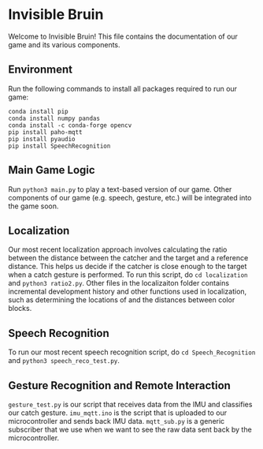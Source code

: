 # Invisible Bruin 
Welcome to Invisible Bruin! This file contains the documentation of our game and its various components. 

## Environment
Run the following commands to install all packages required to run our game: 
```
conda install pip
conda install numpy pandas
conda install -c conda-forge opencv
pip install paho-mqtt
pip install pyaudio
pip install SpeechRecognition
```

## Main Game Logic
Run `python3 main.py` to play a text-based version of our game. Other components of our game (e.g. speech, gesture, etc.) will be integrated into the game soon. 

## Localization 
Our most recent localization approach involves calculating the ratio between the distance between the catcher and the target and a reference distance. This helps us decide if the catcher is close enough to the target when a catch gesture is performed. To run this script, do `cd localization` and `python3 ratio2.py`. 
Other files in the localizaiton folder contains incremental development history and other functions used in localization, such as determining the locations of and the distances between color blocks. 

## Speech Recognition
To run our most recent speech recognition script, do `cd Speech_Recognition` and `python3 speech_reco_test.py`. 

## Gesture Recognition and Remote Interaction 
`gesture_test.py` is our script that receives data from the IMU and classifies our catch gesture. `imu_mqtt.ino` is the script that is uploaded to our microcontroller and sends back IMU data. `mqtt_sub.py` is a generic subscriber that we use when we want to see the raw data sent back by the microcontroller. 